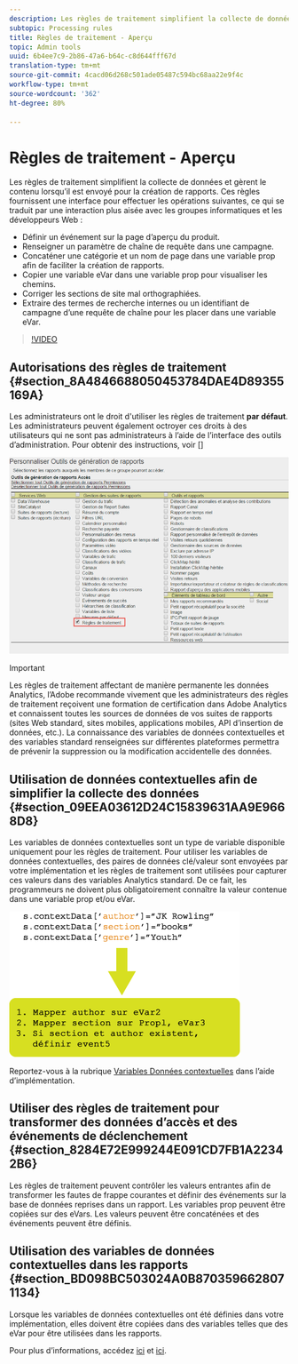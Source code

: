 ```yaml
---
description: Les règles de traitement simplifient la collecte de données et gèrent le contenu lorsqu’il est envoyé pour la création de rapports.
subtopic: Processing rules
title: Règles de traitement - Aperçu
topic: Admin tools
uuid: 6b4ee7c9-2b86-47a6-b64c-c8d644fff67d
translation-type: tm+mt
source-git-commit: 4cacd06d268c501ade05487c594bc68aa22e9f4c
workflow-type: tm+mt
source-wordcount: '362'
ht-degree: 80%

---
```



# Règles de traitement - Aperçu

Les règles de traitement simplifient la collecte de données et gèrent le contenu lorsqu’il est envoyé pour la création de rapports. Ces règles fournissent une interface pour effectuer les opérations suivantes, ce qui se traduit par une interaction plus aisée avec les groupes informatiques et les développeurs Web :

* Définir un événement sur la page d’aperçu du produit.
* Renseigner un paramètre de chaîne de requête dans une campagne.
* Concaténer une catégorie et un nom de page dans une variable prop afin de faciliter la création de rapports.
* Copier une variable eVar dans une variable prop pour visualiser les chemins.
* Corriger les sections de site mal orthographiées.
* Extraire des termes de recherche internes ou un identifiant de campagne d’une requête de chaîne pour les placer dans une variable eVar.

>[!VIDEO](https://video.tv.adobe.com/v/26124/?quality=12&learn=on)

## Autorisations des règles de traitement {#section_8A4846688050453784DAE4D89355169A}

Les administrateurs ont le droit d&#39;utiliser les règles de traitement **par défaut**. Les administrateurs peuvent également octroyer ces droits à des utilisateurs qui ne sont pas administrateurs à l’aide de l’interface des outils d’administration. Pour obtenir des instructions, voir []

![](assets/processing-rules.png)

>[!IMPORTANT]
>
>Les règles de traitement affectant de manière permanente les données Analytics, l’Adobe recommande vivement que les administrateurs des règles de traitement reçoivent une formation de certification dans Adobe Analytics et connaissent toutes les sources de données de vos suites de rapports (sites Web standard, sites mobiles, applications mobiles, API d’insertion de données, etc.). La connaissance des variables de données contextuelles et des variables standard renseignées sur différentes plateformes permettra de prévenir la suppression ou la modification accidentelle des données.

## Utilisation de données contextuelles afin de simplifier la collecte des données {#section_09EEA03612D24C15839631AA9E9668D8}

Les variables de données contextuelles sont un type de variable disponible uniquement pour les règles de traitement. Pour utiliser les variables de données contextuelles, des paires de données clé/valeur sont envoyées par votre implémentation et les règles de traitement sont utilisées pour capturer ces valeurs dans des variables Analytics standard. De ce fait, les programmeurs ne doivent plus obligatoirement connaître la valeur contenue dans une variable prop et/ou eVar.

![](assets/evar-context-map.png)

Reportez-vous à la rubrique [Variables Données contextuelles](https://docs.adobe.com/content/help/fr-FR/analytics/implementation/vars/page-vars/contextdata.html) dans l’aide d’implémentation.

## Utiliser des règles de traitement pour transformer des données d’accès et des événements de déclenchement  {#section_8284E72E999244E091CD7FB1A22342B6}

Les règles de traitement peuvent contrôler les valeurs entrantes afin de transformer les fautes de frappe courantes et définir des événements sur la base de données reprises dans un rapport. Les variables prop peuvent être copiées sur des eVars. Les valeurs peuvent être concaténées et des événements peuvent être définis.

## Utilisation des variables de données contextuelles dans les rapports  {#section_BD098BC503024A0B8703596628071134}

Lorsque les variables de données contextuelles ont été définies dans votre implémentation, elles doivent être copiées dans des variables telles que des eVar pour être utilisées dans les rapports.

Pour plus d’informations, accédez [ici](/help/admin/admin/c-processing-rules/processing-rules-examples/processing-rules-copy-context-data.md) et [ici](/help/admin/admin/c-processing-rules/processing-rules-examples/processing-rules-copy-context-data-event.md).

